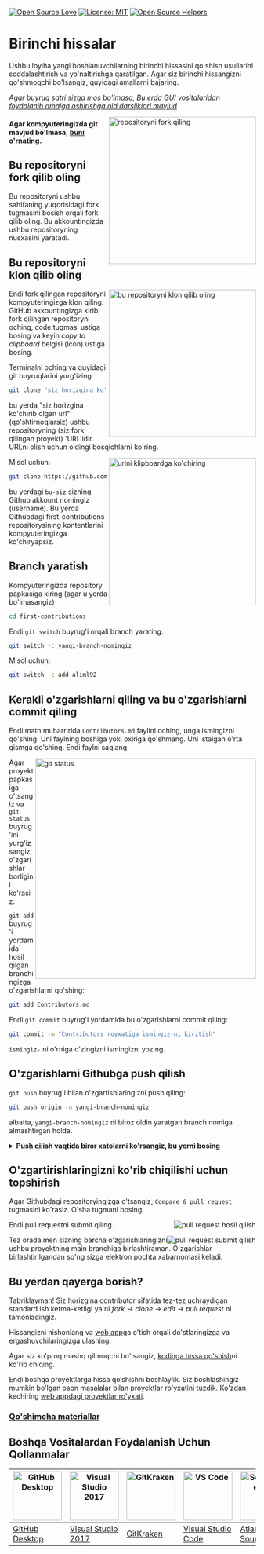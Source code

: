 [![Open Source Love](https://firstcontributions.github.io/open-source-badges/badges/open-source-v1/open-source.svg)](https://github.com/firstcontributions/open-source-badges)
[![License: MIT](https://img.shields.io/badge/License-MIT-green.svg)](https://opensource.org/licenses/MIT)
[![Open Source Helpers](https://www.codetriage.com/roshanjossey/first-contributions/badges/users.svg)](https://www.codetriage.com/roshanjossey/first-contributions)


# Birinchi hissalar

Ushbu loyiha yangi boshlanuvchilarning birinchi hissasini qo'shish usullarini soddalashtirish va yo'naltirishga qaratilgan. Agar siz birinchi hissangizni qo'shmoqchi bo'lsangiz, quyidagi amallarni bajaring.

_Agar buyruq satri sizga mos bo'lmasa, [Bu erda GUI vositalaridan foydalanib amalga oshirishga oid darsliklari mavjud](#boshqa-vositalardan-foydalanish-uchun-qollanmalar)_


<img align="right" width="300" src="https://firstcontributions.github.io/assets/Readme/fork.png" alt="repositoryni fork qiling" />

#### Agar kompyuteringizda git mavjud bo'lmasa, [buni o'rnating](https://help.github.com/articles/set-up-git/).

## Bu repositoryni fork qilib oling

Bu repositoryni ushbu sahifaning yuqorisidagi fork tugmasini bosish orqali fork qilib oling.
Bu akkountingizda ushbu repositoryning nusxasini yaratadi.

## Bu repositoryni klon qilib oling

<img align="right" width="300" src="https://firstcontributions.github.io/assets/Readme/clone.png" alt="bu repositoryni klon qilib oling" />

Endi fork qilingan repositoryni kompyuteringizga klon qiling. GitHub akkountingizga kirib, fork qilingan repositoryni oching, code tugmasi ustiga bosing va keyin _copy to clipboard_ belgisi (icon) ustiga bosing.

Terminalni oching va quyidagi git buyruqlarini yurg'izing:

```bash
git clone "siz horizgina ko'chirib olgan url"
```

bu yerda "siz horizgina ko'chirib olgan url" (qo'shtirnoqlarsiz) ushbu repositoryning (siz fork qilingan proyekt) 'URL'idir. URLni olish uchun oldingi bosqichlarni ko'ring.

<img align="right" width="300" src="https://firstcontributions.github.io/assets/Readme/copy-to-clipboard.png" alt="urlni klipboardga ko'chiring" />

Misol uchun:

```bash
git clone https://github.com/bu-siz/first-contributions.git
```

bu yerdagi `bu-siz` sizning Github akkount nomingiz (username). Bu yerda Githubdagi  first-contributions repositorysining kontentlarini kompyuteringizga
ko'chiryapsiz.

## Branch yaratish

Kompyuteringizda repository papkasiga kiring (agar u yerda bo'lmasangiz)

```bash
cd first-contributions
```

Endi `git switch` buyrug'i orqali branch yarating:

```bash
git switch -c yangi-branch-nomingiz
```

Misol uchun:

```bash
git switch -c add-aliml92
```

## Kerakli o'zgarishlarni qiling va bu o'zgarishlarni commit qiling

Endi matn muharririda `Contributors.md` faylini oching, unga ismingizni qo'shing. Uni faylning boshiga yoki oxiriga qo'shmang. Uni istalgan o'rta qismga  qo'shing. Endi faylni saqlang.

<img align="right" width="450" src="https://firstcontributions.github.io/assets/Readme/git-status.png" alt="git status" />

Agar proyekt papkasiga o'tsangiz va `git status` buyrug'ini yurg'izsangiz, o'zgarishlar borligini ko'rasiz.

`git add` buyrug'i yordamida hosil qilgan branchingizga o'zgarishlarni qo'shing:

```bash
git add Contributors.md
```

Endi `git commit` buyrug'i yordamida bu o'zgarishlarni commit qiling:

```bash
git commit -m "Contributors royxatiga ismingiz-ni kiritish"
```
`ismingiz-` ni o'rniga o'zingizni ismingizni yozing.

## O'zgarishlarni Githubga push qilish

`git push` buyrug'i bilan o'zgartishlaringizni push qiling:

```bash
git push origin -u yangi-branch-nomingiz
```

albatta, `yangi-branch-nomingiz` ni biroz oldin yaratgan branch nomiga almashtirgan holda.

<details>
<summary> <strong>Push qilish vaqtida biror xatolarni ko'rsangiz, bu yerni bosing</strong> </summary>

- ### Autentifikatsiya Xatoligi
<pre>
  remote: Support for password authentication was removed on August 13, 2021. Please use a personal access token instead.
  remote: Please see https://github.blog/2020-12-15-token-authentication-requirements-for-git-operations/ for more information.
  fatal: Authentication failed for 'https://github.com/<your-username>/first-contributions.git/'
</pre>

Akkountingizga SSH kalit yaratish va konfiguratsiya qilish uchun [GitHub qo'llanma](https://docs.github.com/en/authentication/connecting-to-github-with-ssh/adding-a-new-ssh-key-to-your-github-account) ga o'ting.

</details>

## O'zgartirishlaringizni ko'rib chiqilishi uchun topshirish

Agar Githubdagi repositoryingizga o'tsangiz, `Compare & pull request` tugmasini ko'rasiz. O'sha tugmani bosing.

<img style="float: right;" src="https://firstcontributions.github.io/assets/Readme/compare-and-pull.png" alt="pull request hosil qilish" />

Endi pull requestni submit qiling.

<img style="float: right;" src="https://firstcontributions.github.io/assets/Readme/submit-pull-request.png" alt="pull request submit qilish" />

Tez orada men sizning barcha o'zgarishlaringizni ushbu proyektning main branchiga birlashtiraman. O'zgarishlar birlashtirilgandan so'ng sizga elektron pochta xabarnomasi keladi.

## Bu yerdan qayerga borish?

Tabriklayman! Siz horizgina contributor sifatida tez-tez uchraydigan standard ish ketma-ketligi ya'ni _fork -> clone -> edit -> pull request_ ni tamonladingiz.

Hissangizni nishonlang va [web app](https://firstcontributions.github.io/#social-share)ga o'tish orqali do'stlaringizga va ergashuvchilaringizga ulashing.


Agar siz ko'proq mashq qilmoqchi bo'lsangiz, [kodinga hissa qo'shish](https://github.com/firstcontributions/first-contributions#code-contributions)ni ko'rib chiqing.


Endi boshqa proyektlarga hissa qo‘shishni boshlaylik. Siz boshlashingiz mumkin bo'lgan oson masalalar bilan proyektlar ro'yxatini tuzdik. Ko'zdan kechiring [web appdagi proyektlar ro'yxati](https://firstcontributions.github.io/#project-list).

### [Qo'shimcha materiallar](additional-material/git_workflow_scenarios/additional-material.md)

## Boshqa Vositalardan Foydalanish Uchun Qollanmalar

| <a href="gui-tool-tutorials/github-desktop-tutorial.md"><img alt="GitHub Desktop" src="https://desktop.github.com/images/desktop-icon.svg" width="100"></a> | <a href="gui-tool-tutorials/github-windows-vs2017-tutorial.md"><img alt="Visual Studio 2017" src="https://upload.wikimedia.org/wikipedia/commons/c/cd/Visual_Studio_2017_Logo.svg" width="100"></a> | <a href="gui-tool-tutorials/gitkraken-tutorial.md"><img alt="GitKraken" src="https://firstcontributions.github.io/assets/gui-tool-tutorials/gitkraken-tutorial/gk-icon.png" width="100"></a> | <a href="gui-tool-tutorials/github-windows-vs-code-tutorial.md"><img alt="VS Code" src="https://upload.wikimedia.org/wikipedia/commons/1/1c/Visual_Studio_Code_1.35_icon.png" width=100></a> | <a href="gui-tool-tutorials/sourcetree-macos-tutorial.md"><img alt="Sourcetree App" src="https://wac-cdn.atlassian.com/dam/jcr:81b15cde-be2e-4f4a-8af7-9436f4a1b431/Sourcetree-icon-blue.svg" width=100></a> | <a href="gui-tool-tutorials/github-windows-intellij-tutorial.md"><img alt="IntelliJ IDEA" src="https://upload.wikimedia.org/wikipedia/commons/thumb/9/9c/IntelliJ_IDEA_Icon.svg/512px-IntelliJ_IDEA_Icon.svg.png" width=100></a> |
| ----------------------------------------------------------------------------------------------------------------------------------------------------------- | --------------------------------------------------------------------------------------------------------------------------------------------------------------------------------------------------- | -------------------------------------------------------------------------------------------------------------------------------------------------------------------------------------------- | -------------------------------------------------------------------------------------------------------------------------------------------------------------------------------------------- | ------------------------------------------------------------------------------------------------------------------------------------------------------------------------------------------------------------ | -------------------------------------------------------------------------------------------------------------------------------------------------------------------------------------------------------------------------------- |
| [GitHub Desktop](gui-tool-tutorials/github-desktop-tutorial.md)                                                                                             | [Visual Studio 2017](gui-tool-tutorials/github-windows-vs2017-tutorial.md)                                                                                                                          | [GitKraken](gui-tool-tutorials/gitkraken-tutorial.md)                                                                                                                                        | [Visual Studio Code](gui-tool-tutorials/github-windows-vs-code-tutorial.md)                                                                                                                  | [Atlassian Sourcetree](gui-tool-tutorials/sourcetree-macos-tutorial.md)                                                                                                                                      | [IntelliJ IDEA](gui-tool-tutorials/github-windows-intellij-tutorial.md)                                                                                                                                                          |
